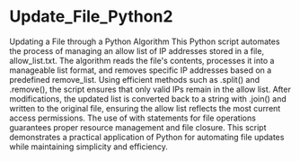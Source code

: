 # Update_File_Python2

Updating a File through a Python Algorithm
This Python script automates the process of managing an allow list of IP addresses stored in a file, allow_list.txt. The algorithm reads the file's contents, processes it into a manageable list format, and removes specific IP addresses based on a predefined remove_list. Using efficient methods such as .split() and .remove(), the script ensures that only valid IPs remain in the allow list. After modifications, the updated list is converted back to a string with .join() and written to the original file, ensuring the allow list reflects the most current access permissions. The use of with statements for file operations guarantees proper resource management and file closure. This script demonstrates a practical application of Python for automating file updates while maintaining simplicity and efficiency.

